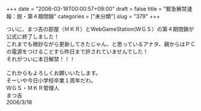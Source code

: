 +++
date = "2006-03-18T00:00:57+09:00"
draft = false
title = "緊急解禁速報：脱・第４期閉鎖"
categories = ["未分類"]
slug = "379"
+++

<div>ついに、まつ吉の部屋（ＭＫＲ）とWebGameStation(ＷＧＳ）の第４期閉鎖が公式に終了しました！</div>
<div>これまでも微妙ながら更新してきたじゃん、と思っているアナタ、親からはＰＣの電源をつけることすら昨日まで許されていませんでした！</div>
<div>それがついに本日解禁！！！</div>
&nbsp;
<div>これからもよろしくお願いいたします。</div>
<div>そーいや今日小学校卒業１周年だわ。</div>
<div>ＷＧＳ・ＭＫＲ管理人</div>
<div>まつ吉</div>
<div>2006/3/18</div>
